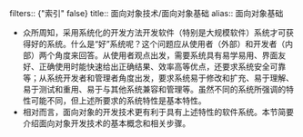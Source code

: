 filters:: {"索引" false}
title:: 面向对象技术/面向对象基础
alias:: 面向对象基础

- 众所周知，采用系统化的开发方法开发软件（特别是大规模软件）系统才可获得好的系统。什么是“好”系统呢？这个问题应从使用者（外部）和开发者（内部）两个角度来回答。从使用者观点出发，需要系统具有易学易用、界面友好、正确使用时能快速给出正确结果、效率高等优点，还要求系统安全可靠等；从系统开发者和管理者角度出发，要求系统易于修改和扩充、易于理解、易于测试和重用、易于与其他系统兼容和管理等。虽然不同的系统所强调的特性可能不同，但上述所要求的系统特性是基本特性。
- 相对而言，面向对象的开发技术更有利于具有上述特性的软件系统。本节简要介绍面向对象开发技术的基本概念和相关步骤。